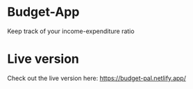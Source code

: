 # Budget-App
Keep track of your income-expenditure ratio

# Live version

Check out the live version here: https://budget-pal.netlify.app/
